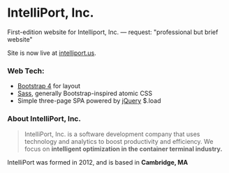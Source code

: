 # IntelliPort, Inc.

First-edition website for Intelliport, Inc. — request: "professional but brief website"

Site is now live at [intelliport.us](http://intelliport.us).

### Web Tech:
* [Bootstrap 4](https://getbootstrap.com/) for layout
* [Sass](http://sass-lang.com/), generally Bootstrap-inspired atomic CSS
* Simple three-page SPA powered by [jQuery](http://jquery.com/) $.load

### About IntelliPort, Inc.
> IntelliPort, Inc. is a software development company that uses technology and analytics to boost productivity and efficiency. We focus on **intelligent optimization in the container terminal industry.**

IntelliPort was formed in 2012, and is based in **Cambridge, MA**
